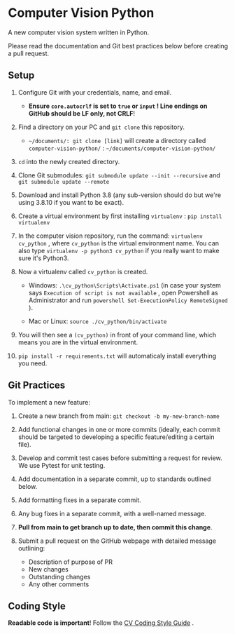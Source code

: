 # Computer Vision Python

A new computer vision system written in Python.

Please read the documentation and Git best practices below before creating a pull request.

## Setup

1. Configure Git with your credentials, name, and email.

    - **Ensure `core.autocrlf` is set to `true` or `input` ! Line endings on GitHub should be LF only, not CRLF**!

1. Find a directory on your PC and `git clone` this repository.

    - `~/documents/: git clone [link]` will create a directory called `computer-vision-python/` : `~/documents/computer-vision-python/`

1. `cd` into the newly created directory.

1. Clone Git submodules: `git submodule update --init --recursive` and `git submodule update --remote`

1. Download and install Python 3.8 (any sub-version should do but we're using 3.8.10 if you want to be exact).

1. Create a virtual environment by first installing `virtualenv` : `pip install virtualenv`

1. In the computer vision repository, run the command: `virtualenv cv_python` , where `cv_python` is the virtual environment name. You can also type `virtualenv -p python3 cv_python` if you really want to make sure it's Python3.

1. Now a virtualenv called `cv_python` is created.

    * Windows: `.\cv_python\Scripts\Activate.ps1` (in case your system says `Execution of script is not available` , open Powershell as Administrator and run `powershell Set-ExecutionPolicy RemoteSigned` ).

    * Mac or Linux: `source ./cv_python/bin/activate`

1. You will then see a `(cv_python)` in front of your command line, which means you are in the virtual environment.

1. `pip install -r requirements.txt` will automaticaly install everything you need.

## Git Practices

To implement a new feature:

1. Create a new branch from main: `git checkout -b my-new-branch-name`

2. Add functional changes in one or more commits (ideally, each commit should be targeted to developing a specific feature/editing a certain file).

3. Develop and commit test cases before submitting a request for review. We use Pytest for unit testing.

4. Add documentation in a separate commit, up to standards outlined below.

5. Add formatting fixes in a separate commit.

6. Any bug fixes in a separate commit, with a well-named message.

7. **Pull from main to get branch up to date, then commit this change**.

8. Submit a pull request on the GitHub webpage with detailed message outlining:

    * Description of purpose of PR
    * New changes
    * Outstanding changes
    * Any other comments

## Coding Style

**Readable code is important**! Follow the [CV Coding Style Guide](STYLE.md) .
